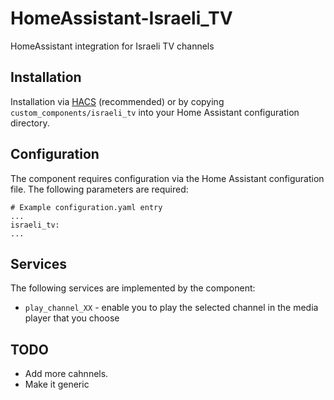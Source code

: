 # HomeAssistant-Israeli_TV
HomeAssistant integration for Israeli TV channels
## Installation

Installation via [HACS](https://hacs.xyz/) (recommended) or by copying  `custom_components/israeli_tv` into your Home Assistant configuration directory.

## Configuration

The component requires configuration via the Home Assistant configuration file. The following parameters are required:

    # Example configuration.yaml entry
    ...
    israeli_tv:
    ...

## Services

The following services are implemented by the component:
- `play_channel_XX` - enable you to play the selected channel in the media player that you choose


## TODO

- Add more cahnnels.
- Make it generic
